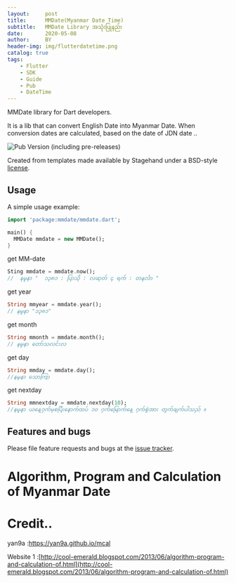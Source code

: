 ```yaml
---
layout:     post
title:      MMDate(Myanmar Date Time)
subtitle:   MMDate Library အသုံးပြုနည်း
date:       2020-05-08
author:     BY
header-img: img/flutterdatetime.png
catalog: true
tags:
    - Flutter
    - SDK
    - Guide
    - Pub
    - DateTime
---
```

MMDate library for Dart developers.

It is a lib that can convert English Date into Myanmar Date. When conversion dates are calculated, based on the date of JDN date ..

![Pub Version (including pre-releases)](https://img.shields.io/pub/v/mmdate?include_prereleases&label=MMDate&logo=green&style=flat-square)


Created from templates made available by Stagehand under a BSD-style
[license](https://github.com/dart-lang/stagehand/blob/master/LICENSE).

## Usage

A simple usage example:

```dart
import 'package:mmdate/mmdate.dart';

main() {
  MMDate mmdate = new MMDate();
}
```

get MM-date
```dart
Sting mmdate = mmdate.now();
//  နမှုနာ "  ၁၃၈၁ : ပြာသို : လဆုတ် ၄ ရက် : တနင်္လာ "
```

get year
```dart
String mmyear = mmdate.year();
// နမှုနာ "၁၃၈၁"
```

get month
```dart
String mmonth = mmdate.month();
// နမှုနာ တော်သလင်းလ
```

get day
```dart
String mmday = mmdate.day();
//နမှုနာ သောကြာ
```
get nextday
```dart
String mmnextday = mmdate.nextday(10);
//နမှုနာ ယနေ့၇က်မှစပြီးနောက်ထပ် ၁၀ ၇က်မြောက်နေ့ ၇က်စွဲအား တွက်ချက်ပါသည် ။
```
## Features and bugs

Please file feature requests and bugs at the [issue tracker][tracker].

[tracker]: http://example.com/issues/replaceme
# Algorithm, Program and Calculation of Myanmar Date

# Credit..

yan9a  :https://yan9a.github.io/mcal

Website 1 :[http://cool-emerald.blogspot.com/2013/06/algorithm-program-and-calculation-of.html](http://cool-emerald.blogspot.com/2013/06/algorithm-program-and-calculation-of.html)
